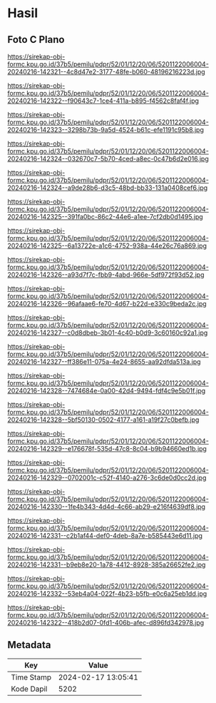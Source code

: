 # Hasil

## Foto C Plano

https://sirekap-obj-formc.kpu.go.id/37b5/pemilu/pdpr/52/01/12/20/06/5201122006004-20240216-142321--4c8d47e2-3177-48fe-b060-48196216223d.jpg

https://sirekap-obj-formc.kpu.go.id/37b5/pemilu/pdpr/52/01/12/20/06/5201122006004-20240216-142322--f90643c7-1ce4-411a-b895-f4562c8faf4f.jpg

https://sirekap-obj-formc.kpu.go.id/37b5/pemilu/pdpr/52/01/12/20/06/5201122006004-20240216-142323--3298b73b-9a5d-4524-b61c-efe1191c95b8.jpg

https://sirekap-obj-formc.kpu.go.id/37b5/pemilu/pdpr/52/01/12/20/06/5201122006004-20240216-142324--032670c7-5b70-4ced-a8ec-0c47b6d2e016.jpg

https://sirekap-obj-formc.kpu.go.id/37b5/pemilu/pdpr/52/01/12/20/06/5201122006004-20240216-142324--a9de28b6-d3c5-48bd-bb33-131a0408cef6.jpg

https://sirekap-obj-formc.kpu.go.id/37b5/pemilu/pdpr/52/01/12/20/06/5201122006004-20240216-142325--391fa0bc-86c2-44e6-a1ee-7cf2db0d1495.jpg

https://sirekap-obj-formc.kpu.go.id/37b5/pemilu/pdpr/52/01/12/20/06/5201122006004-20240216-142325--6a13722e-a1c6-4752-938a-44e26c76a869.jpg

https://sirekap-obj-formc.kpu.go.id/37b5/pemilu/pdpr/52/01/12/20/06/5201122006004-20240216-142326--a93d7f7c-fbb9-4abd-966e-5df972f93d52.jpg

https://sirekap-obj-formc.kpu.go.id/37b5/pemilu/pdpr/52/01/12/20/06/5201122006004-20240216-142326--96afaae6-fe70-4d67-b22d-e330c9beda2c.jpg

https://sirekap-obj-formc.kpu.go.id/37b5/pemilu/pdpr/52/01/12/20/06/5201122006004-20240216-142327--c0d8dbeb-3b01-4c40-b0d9-3c60160c92a1.jpg

https://sirekap-obj-formc.kpu.go.id/37b5/pemilu/pdpr/52/01/12/20/06/5201122006004-20240216-142327--ff386e11-075a-4e24-8655-aa92dfda513a.jpg

https://sirekap-obj-formc.kpu.go.id/37b5/pemilu/pdpr/52/01/12/20/06/5201122006004-20240216-142328--7474684e-0a00-42d4-9494-fdf4c9e5b01f.jpg

https://sirekap-obj-formc.kpu.go.id/37b5/pemilu/pdpr/52/01/12/20/06/5201122006004-20240216-142328--5bf50130-0502-4177-a161-a19f27c0befb.jpg

https://sirekap-obj-formc.kpu.go.id/37b5/pemilu/pdpr/52/01/12/20/06/5201122006004-20240216-142329--e176678f-535d-47c8-8c04-b9b94660ed1b.jpg

https://sirekap-obj-formc.kpu.go.id/37b5/pemilu/pdpr/52/01/12/20/06/5201122006004-20240216-142329--0702001c-c52f-4140-a276-3c6de0d0cc2d.jpg

https://sirekap-obj-formc.kpu.go.id/37b5/pemilu/pdpr/52/01/12/20/06/5201122006004-20240216-142330--1fe4b343-4d4d-4c66-ab29-e216f4639df8.jpg

https://sirekap-obj-formc.kpu.go.id/37b5/pemilu/pdpr/52/01/12/20/06/5201122006004-20240216-142331--c2b1af44-def0-4deb-8a7e-b585443e6d11.jpg

https://sirekap-obj-formc.kpu.go.id/37b5/pemilu/pdpr/52/01/12/20/06/5201122006004-20240216-142331--b9eb8e20-1a78-4412-8928-385a26652fe2.jpg

https://sirekap-obj-formc.kpu.go.id/37b5/pemilu/pdpr/52/01/12/20/06/5201122006004-20240216-142332--53eb4a04-022f-4b23-b5fb-e0c6a25eb1dd.jpg

https://sirekap-obj-formc.kpu.go.id/37b5/pemilu/pdpr/52/01/12/20/06/5201122006004-20240216-142322--418b2d07-0fd1-406b-afec-d896fd342978.jpg


## Metadata

| Key        | Value               |
| ---------- | ------------------- |
| Time Stamp | 2024-02-17 13:05:41 |
| Kode Dapil | 5202                |



